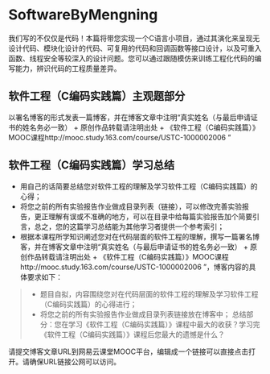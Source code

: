 # SoftwareByMengning
我们写的不仅仅是代码！本篇将带您实现一个C语言小项目，通过其演化来呈现无设计代码、模块化设计的代码、可复用的代码和回调函数等接口设计，以及可重入函数、线程安全等较深入的设计问题。您可以通过跟随模仿来训练工程化代码的编写能力，辨识代码的工程质量差异。

## 软件工程（C编码实践篇）主观题部分
以署名博客的形式发表一篇博客，并在博客文章中注明“真实姓名（与最后申请证书的姓名务必一致） + 原创作品转载请注明出处 + 《软件工程（C编码实践篇）》MOOC课程http://mooc.study.163.com/course/USTC-1000002006 ”

## 软件工程（C编码实践篇）学习总结

* 用自己的话简要总结您对软件工程的理解及学习软件工程（C编码实践篇）的心得；
* 将您之前的所有实验报告作业做成目录列表（链接），可以修改完善实验报告，更正理解有误或不准确的地方，可以在目录中给每篇实验报告加个简要引言，总之，您的这篇学习总结能为其他学习者提供一个参考索引；
* 根据本课程所学知识阐述您对在代码层面的软件工程的理解，撰写一篇署名博客，并在博客文章中注明“真实姓名（与最后申请证书的姓名务必一致） + 原创作品转载请注明出处 + 《软件工程（C编码实践篇）》MOOC课程http://mooc.study.163.com/course/USTC-1000002006 ”，博客内容的具体要求如下：

> * 题目自拟，内容围绕您对在代码层面的软件工程的理解及学习软件工程（C编码实践篇）的心得进行；
> * 将您之前的所有实验报告作业做成目录列表链接放在博客中；
总结部分：您在学习《软件工程（C编码实践篇）》课程中最大的收获？学习完《软件工程（C编码实践篇）》课程后您最大的遗憾是什么？

请提交博客文章URL到网易云课堂MOOC平台，编辑成一个链接可以直接点击打开。请确保URL链接公网可以访问。
